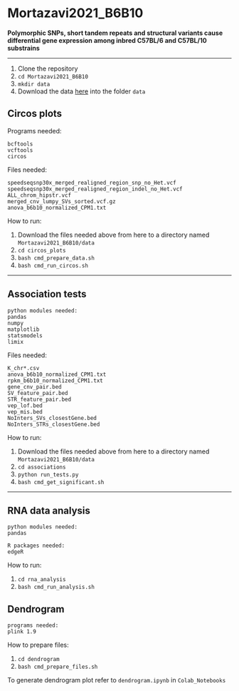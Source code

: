 # Mortazavi2021_B6B10
**Polymorphic SNPs, short tandem repeats and structural variants cause differential gene expression among inbred C57BL/6 and C57BL/10 substrains**
***

1. Clone the repository
2. `cd Mortazavi2021_B6B10`
3. `mkdir data`
4. Download the data [here](https://drive.google.com/drive/folders/1g6WIabQRq3H0IpUBDZSswbRIbpRDYjY6?usp=sharing) into the folder `data`

## Circos plots
Programs needed:
```
bcftools
vcftools
circos
```
Files needed:
```
speedseqsnp30x_merged_realigned_region_snp_no_Het.vcf
speedseqsnp30x_merged_realigned_region_indel_no_Het.vcf
ALL_chrom_hipstr.vcf
merged_cnv_lumpy_SVs_sorted.vcf.gz
anova_b6b10_normalized_CPM1.txt
```
How to run:
1. Download the files needed above from here to a directory named `Mortazavi2021_B6B10/data`
2. `cd circos_plots`
3. `bash cmd_prepare_data.sh`
4. `bash cmd_run_circos.sh`
***

## Association tests
```
python modules needed:
pandas
numpy
matplotlib
statsmodels
limix
```
Files needed:
```
K_chr*.csv
anova_b6b10_normalized_CPM1.txt
rpkm_b6b10_normalized_CPM1.txt
gene_cnv_pair.bed
SV_feature_pair.bed
STR_feature_pair.bed
vep_lof.bed
vep_mis.bed
NoInters_SVs_closestGene.bed
NoInters_STRs_closestGene.bed
```
How to run:
1. Download the files needed above from here to a directory named `Mortazavi2021_B6B10/data`
2. `cd associations`
3. `python run_tests.py`
4. `bash cmd_get_significant.sh`
***

## RNA data analysis
```
python modules needed:
pandas

R packages needed:
edgeR
```
How to run:
1. `cd rna_analysis`
2. `bash cmd_run_analysis.sh`

## Dendrogram
```
programs needed:
plink 1.9
```
How to prepare files:
1. `cd dendrogram`
2. `bash cmd_prepare_files.sh`

To generate dendrogram plot refer to `dendrogram.ipynb` in `Colab_Notebooks`
